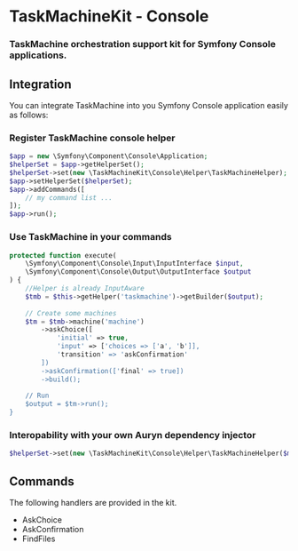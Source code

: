 # TaskMachineKit - Console
### TaskMachine orchestration support kit for Symfony Console applications.

## Integration
You can integrate TaskMachine into you Symfony Console application easily as follows:

### Register TaskMachine console helper
```php
$app = new \Symfony\Component\Console\Application;
$helperSet = $app->getHelperSet();
$helperSet->set(new \TaskMachineKit\Console\Helper\TaskMachineHelper);
$app->setHelperSet($helperSet);
$app->addCommands([
    // my command list ...
]);
$app->run();
```
### Use TaskMachine in your commands
```php
protected function execute(
    \Symfony\Component\Console\Input\InputInterface $input, 
    \Symfony\Component\Console\Output\OutputInterface $output
) {
    //Helper is already InputAware
    $tmb = $this->getHelper('taskmachine')->getBuilder($output);
    
    // Create some machines
    $tm = $tmb->machine('machine')
        ->askChoice([
            'initial' => true,
            'input' => ['choices => ['a', 'b']],
            'transition' => 'askConfirmation'
        ])
        ->askConfirmation(['final' => true])
        ->build();
    
    // Run
    $output = $tm->run();
}
```

### Interopability with your own Auryn dependency injector
```php
$helperSet->set(new \TaskMachineKit\Console\Helper\TaskMachineHelper($myInjector));
```

## Commands
The following handlers are provided in the kit.

 - AskChoice
 - AskConfirmation
 - FindFiles
 
